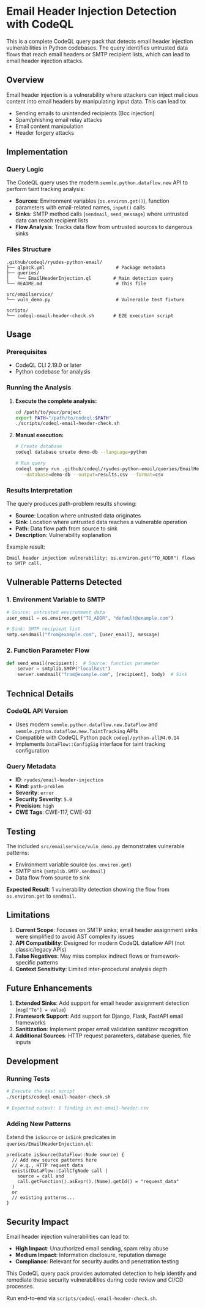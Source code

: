 # Email Header Injection Detection with CodeQL

This is a complete CodeQL query pack that detects email header injection vulnerabilities in Python codebases. The query identifies untrusted data flows that reach email headers or SMTP recipient lists, which can lead to email header injection attacks.

## Overview

Email header injection is a vulnerability where attackers can inject malicious content into email headers by manipulating input data. This can lead to:
- Sending emails to unintended recipients (Bcc injection)
- Spam/phishing email relay attacks
- Email content manipulation
- Header forgery attacks

## Implementation

### Query Logic
The CodeQL query uses the modern `semmle.python.dataflow.new` API to perform taint tracking analysis:

- **Sources**: Environment variables (`os.environ.get()`), function parameters with email-related names, `input()` calls
- **Sinks**: SMTP method calls (`sendmail`, `send_message`) where untrusted data can reach recipient lists
- **Flow Analysis**: Tracks data flow from untrusted sources to dangerous sinks

### Files Structure
```
.github/codeql/ryudes-python-email/
├── qlpack.yml                          # Package metadata
├── queries/
│   └── EmailHeaderInjection.ql        # Main detection query
└── README.md                           # This file

src/emailservice/
└── vuln_demo.py                        # Vulnerable test fixture

scripts/
└── codeql-email-header-check.sh       # E2E execution script
```

## Usage

### Prerequisites
- CodeQL CLI 2.19.0 or later
- Python codebase for analysis

### Running the Analysis

1. **Execute the complete analysis:**
   ```bash
   cd /path/to/your/project
   export PATH="/path/to/codeql:$PATH"
   ./scripts/codeql-email-header-check.sh
   ```

2. **Manual execution:**
   ```bash
   # Create database
   codeql database create demo-db --language=python

   # Run query
   codeql query run .github/codeql/ryudes-python-email/queries/EmailHeaderInjection.ql \
     --database=demo-db --output=results.csv --format=csv
   ```

### Results Interpretation

The query produces path-problem results showing:
- **Source**: Location where untrusted data originates
- **Sink**: Location where untrusted data reaches a vulnerable operation
- **Path**: Data flow path from source to sink
- **Description**: Vulnerability explanation

Example result:
```
Email header injection vulnerability: os.environ.get("TO_ADDR") flows to SMTP call.
```

## Vulnerable Patterns Detected

### 1. Environment Variable to SMTP
```python
# Source: untrusted environment data
user_email = os.environ.get("TO_ADDR", "default@example.com")

# Sink: SMTP recipient list
smtp.sendmail("from@example.com", [user_email], message)
```

### 2. Function Parameter Flow
```python
def send_email(recipient):  # Source: function parameter
    server = smtplib.SMTP("localhost")
    server.sendmail("from@example.com", [recipient], body)  # Sink
```

## Technical Details

### CodeQL API Version
- Uses modern `semmle.python.dataflow.new.DataFlow` and `semmle.python.dataflow.new.TaintTracking` APIs
- Compatible with CodeQL Python pack `codeql/python-all@4.0.14`
- Implements `DataFlow::ConfigSig` interface for taint tracking configuration

### Query Metadata
- **ID**: `ryudes/email-header-injection`
- **Kind**: `path-problem`
- **Severity**: `error`
- **Security Severity**: `5.0`
- **Precision**: `high`
- **CWE Tags**: CWE-117, CWE-93

## Testing

The included `src/emailservice/vuln_demo.py` demonstrates vulnerable patterns:
- Environment variable source (`os.environ.get`)
- SMTP sink (`smtplib.SMTP.sendmail`)
- Data flow from source to sink

**Expected Result**: 1 vulnerability detection showing the flow from `os.environ.get` to `sendmail`.

## Limitations

1. **Current Scope**: Focuses on SMTP sinks; email header assignment sinks were simplified to avoid AST complexity issues
2. **API Compatibility**: Designed for modern CodeQL dataflow API (not classic/legacy APIs)
3. **False Negatives**: May miss complex indirect flows or framework-specific patterns
4. **Context Sensitivity**: Limited inter-procedural analysis depth

## Future Enhancements

1. **Extended Sinks**: Add support for email header assignment detection (`msg["To"] = value`)
2. **Framework Support**: Add support for Django, Flask, FastAPI email frameworks
3. **Sanitization**: Implement proper email validation sanitizer recognition
4. **Additional Sources**: HTTP request parameters, database queries, file inputs

## Development

### Running Tests
```bash
# Execute the test script
./scripts/codeql-email-header-check.sh

# Expected output: 1 finding in out-email-header.csv
```

### Adding New Patterns
Extend the `isSource` or `isSink` predicates in `queries/EmailHeaderInjection.ql`:

```ql
predicate isSource(DataFlow::Node source) {
  // Add new source patterns here
  // e.g., HTTP request data
  exists(DataFlow::CallCfgNode call |
    source = call and
    call.getFunction().asExpr().(Name).getId() = "request_data"
  )
  or
  // existing patterns...
}
```

## Security Impact

Email header injection vulnerabilities can lead to:
- **High Impact**: Unauthorized email sending, spam relay abuse
- **Medium Impact**: Information disclosure, reputation damage  
- **Compliance**: Relevant for security audits and penetration testing

This CodeQL query pack provides automated detection to help identify and remediate these security vulnerabilities during code review and CI/CD processes.

Run end-to-end via `scripts/codeql-email-header-check.sh`.
